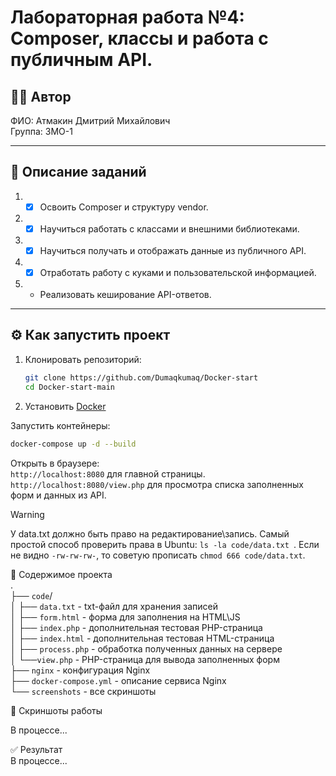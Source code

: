 # Лабораторная работа №4: Composer, классы и работа с публичным API.  

## 👩‍💻 Автор
ФИО: Атмакин Дмитрий Михайлович     
Группа: 3МО-1

---

## 📌 Описание заданий  

1. - [x] Освоить Composer и структуру vendor.    
2. - [x] Научиться работать с классами и внешними библиотеками.   
3. - [x] Научиться получать и отображать данные из публичного API.   
4. - [x] Отработать работу с куками и пользовательской информацией.      
5. - Реализовать кеширование API-ответов.    

---

## ⚙️ Как запустить проект

1. Клонировать репозиторий:
   ```bash  
   git clone https://github.com/Dumaqkumaq/Docker-start  
   cd Docker-start-main 
2. Установить [Docker](https://github.com/docker)   

Запустить контейнеры:
```bash  
docker-compose up -d --build
```   

Открыть в браузере:  
```http://localhost:8080``` для главной страницы.  
```http://localhost:8080/view.php``` для просмотра списка заполненных форм и данных из API. 

>[!WARNING]  
>У data.txt должно быть право на редактирование\запись. Самый простой способ проверить права в Ubuntu: ```ls -la code/data.txt ```. Если не видно ```-rw-rw-rw-```, то советую прописать ```chmod 666 code/data.txt```.  

📂 Содержимое проекта   
.  
├── ```code```/   
│   ├── ```data.txt``` - txt-файл для хранения записей   
│   ├── ```form.html``` - форма для заполнения на HTML\JS   
│   ├── ```index.php``` - дополнительная тестовая PHP-страница   
│   ├── ```index.html``` - дополнительная тестовая HTML-страница   
│   ├── ```process.php``` - обработка полученных данных на сервере   
│   └──```view.php``` - PHP-страница для вывода заполненных форм   
├── ```nginx```  -  конфигурация Nginx    
├── ```docker-compose.yml``` - описание сервиса Nginx    
└── ```screenshots``` - все скриншоты  



📸 Скриншоты работы  

В процессе...  

✅ Результат    
В процессе... 